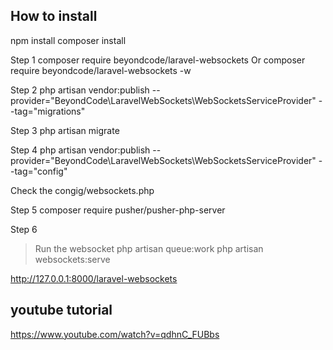 ## How to install 

npm install
composer install


Step 1
	composer require beyondcode/laravel-websockets
Or
	composer require beyondcode/laravel-websockets -w

Step 2
	php artisan vendor:publish --provider="BeyondCode\LaravelWebSockets\WebSocketsServiceProvider" --tag="migrations"

Step 3
	php artisan migrate

Step 4
	php artisan vendor:publish --provider="BeyondCode\LaravelWebSockets\WebSocketsServiceProvider" --tag="config"

Check the congig/websockets.php

Step 5
	composer require pusher/pusher-php-server

Step 6
>	Run the websocket
>    php artisan queue:work
>	php artisan websockets:serve


http://127.0.0.1:8000/laravel-websockets

## youtube tutorial
https://www.youtube.com/watch?v=qdhnC_FUBbs
